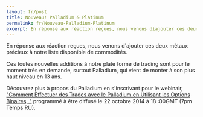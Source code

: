 ```yaml
---
layout: fr/post
title: Nouveau! Palladium & Platinum
permalink: fr/Nouveau-Palladium-Platinum
excerpt: En réponse aux réaction reçues, nous venons díajouter ces deux métaux précieux à notre liste disponible de commodités.
---
```


En réponse aux réaction reçues, nous venons d'ajouter ces deux métaux précieux à notre liste disponible de commodités.

Ces toutes nouvelles additions à notre plate forme de trading sont pour le moment trés en demande, surtout Palladium, qui vient de monter à son plus haut niveau en 13 ans.

Découvrez plus à propos du Palladium en s'inscrivant pour le webinair, ["Comment Effectuer des Trades avec le Palladium en Utilisant les Options Binaires, "](http://trade.binary.com/webinar_en_goldsilverclub/?utm_medium=social&utm_source=blog&utm_content=webinar) programmé à être diffusé le 22 octobre 2014 à 18 :00GMT (7pm Temps RU).
